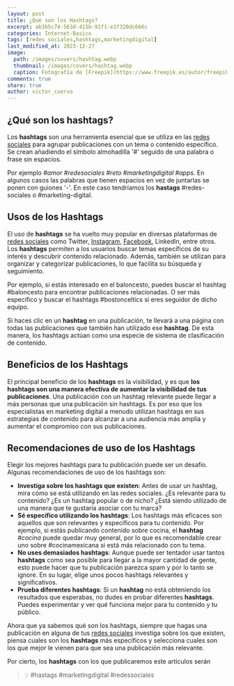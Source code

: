 ```yaml
---
layout: post
title: ¿Qué son los Hashtags?
excerpt: ab3b5c74-563d-415b-91f1-e1f320dc666c
categories: Internet-Basico
tags: [redes sociales,hashtags,marketingdigital]
last_modified_at: 2023-12-27
image:
  path: /images/covers/hashtag.webp
  thumbnail: /images/covers/hashtag.webp
  caption: Fotografía de [Freepik](https://www.freepik.es/autor/freepik)
comments: true
share: true
author: victor_cuervo
---
```


## ¿Qué son los hashtags?


Los **hashtags** son una herramienta esencial que se utiliza en las [redes sociales](https://www.ayudaenlaweb.com/redes-sociales/que-es-una-red-social/) para agrupar publicaciones con un tema o contenido específico. Se crean añadiendo el símbolo almohadilla '#' seguido de una palabra o frase sin espacios.


Por ejemplo _#amor #redesociales #reto #marketingdigital #apps._ En algunos casos las palabras que tienen espacios en vez de juntarlas se ponen con guiones '-'. En este caso tendríamos los **hastags** #redes-sociales o #marketing-digital.


## Usos de los Hashtags


El uso de **hashtags** se ha vuelto muy popular en diversas plataformas de [redes sociales](https://www.ayudaenlaweb.com/redes-sociales/que-es-una-red-social/) como Twitter, [Instagram](https://www.ayudaenlaweb.com/redes-sociales/que-es-instagram/), [Facebook](https://www.ayudaenlaweb.com/redes-sociales/que-es-facebook/), LinkedIn, entre otros. Los **hashtags** permiten a los usuarios buscar temas específicos de su interés y descubrir contenido relacionado. Además, también se utilizan para organizar y categorizar publicaciones, lo que facilita su búsqueda y seguimiento.


Por ejemplo, si estás interesado en el baloncesto, puedes buscar el hashtag #baloncesto para encontrar publicaciones relacionadas. O ser más específico y buscar el hashtags #bostonceltics si eres seguidor de dicho equipo.


Si haces clic en un **hashtag** en una publicación, te llevará a una página con todas las publicaciones que también han utilizado ese **hashtag**. De esta manera, los hashtags actúan como una especie de sistema de clasificación de contenido.


## Beneficios de los Hashtags


El principal beneficio de los **hashtags** es la visibilidad, y es que **los hashtags son una manera efectiva de aumentar la visibilidad de tus publicaciones**. Una publicación con un hashtag relevante puede llegar a más personas que una publicación sin hashtags. Es por eso que los especialistas en marketing digital a menudo utilizan hashtags en sus estrategias de contenido para alcanzar a una audiencia más amplia y aumentar el compromiso con sus publicaciones.


## Recomendaciones de uso de los Hashtags


Elegir los mejores hashtags para tu publicación puede ser un desafío. Algunas recomendaciones de uso de los hashtags son:

- **Investiga sobre los hashtags que existen**: Antes de usar un hashtag, mira cómo se está utilizando en las redes sociales. ¿Es relevante para tu contenido? ¿Es un hashtag popular o de nicho? ¿Está siendo utilizado de una manera que te gustaría asociar con tu marca?
- **Sé específico utilizando los hashtags**: Los hashtags más eficaces son aquellos que son relevantes y específicos para tu contenido. Por ejemplo, si estás publicando contenido sobre cocina, el **hashtag** _#cocina_ puede quedar muy general, por lo que es recomendable crear uno sobre #cocinamexicana si está más relacionado con tu tema.
- **No uses demasiados hashtags**: Aunque puede ser tentador usar tantos **hashtags** como sea posible para llegar a la mayor cantidad de gente, esto puede hacer que tu publicación parezca spam y por lo tanto se ignore. En su lugar, elige unos pocos hashtags relevantes y significativos.
- **Prueba diferentes hashtags**: Si un **hashtag** no está obteniendo los resultados que esperabas, no dudes en probar diferentes **hashtags**. Puedes experimentar y ver qué funciona mejor para tu contenido y tu público.

Ahora que ya sabemos qué son los hashtags, siempre que hagas una publicación en alguna de tus [redes sociales](https://www.ayudaenlaweb.com/redes-sociales/que-es-una-red-social/) investiga sobre los que existen, piensa cuales son los **hashtags** más específicos y selecciona cuales son los que mejor le vienen para que sea una publicación más relevante.


Por cierto, los **hashtags** con los que publicaremos este artículos serán


> 💡 #hastags #marketingdigital #redessociales

